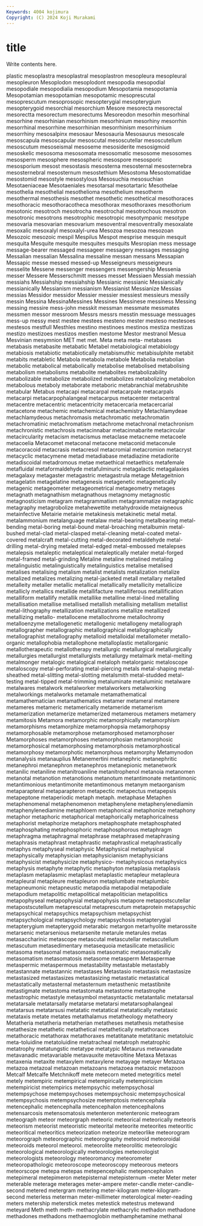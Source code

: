```yaml
---
Keywords: 4004 kojimura
Copyright: (C) 2024 Koji Murakami
---
```


# title

Write contents here.



plastic mesoplastra
mesoplastral mesoplastron mesopleura mesopleural mesopleuron Mesoplodon mesoplodont mesopodia mesopodial mesopodiale
mesopodialia mesopodium Mesopotamia mesopotamia Mesopotamian mesopotamian mesopotamic mesoprescutal mesoprescutum mesoprosopic
mesopterygial mesopterygium mesopterygoid mesorchial mesorchium Mesore mesorecta mesorectal mesorectta mesorectum
mesorectums Mesoreodon mesorhin mesorhinal mesorhine mesorhinian mesorhinism mesorhinium mesorhiny mesorrhin
mesorrhinal mesorrhine mesorrhinian mesorrhinism mesorrhinium mesorrhiny mesosalpinx mesosaur Mesosauria Mesosaurus
mesoscale mesoscapula mesoscapular mesoscutal mesoscutellar mesoscutellum mesoscutum mesoseismal mesoseme mesosiderite
mesosigmoid mesoskelic mesosoma mesosomata mesosomatic mesosome mesosomes mesosperm mesosphere mesospheric
mesospore mesosporic mesosporium mesost mesostasis mesosterna mesosternal mesosternebra mesosternebral mesosternum
mesostethium Mesostoma Mesostomatidae mesostomid mesostyle mesostylous Mesosuchia mesosuchian Mesotaeniaceae Mesotaeniales
mesotarsal mesotartaric Mesothelae mesothelia mesothelial mesothelioma mesothelium mesotherm mesothermal mesothesis
mesothet mesothetic mesothetical mesothoraces mesothoracic mesothoracotheca mesothorax mesothoraxes mesothorium mesotonic
mesotroch mesotrocha mesotrochal mesotrochous mesotron mesotronic mesotrons mesotrophic mesotropic mesotympanic
mesotype mesovaria mesovarian mesovarium mesoventral mesoventrally mesoxalate mesoxalic mesoxalyl mesoxalyl-urea
Mesozoa mesozoa mesozoan Mesozoic mesozoic mespil Mespilus Mespot mesprise mesquin
mesquit mesquita Mesquite mesquite mesquites mesquits Mesropian mess message message-bearer
messaged messageer messagery messages messaging Messalian messalian Messalina messaline messan
messans Messapian Messapic messe messed messed-up Messeigneurs messeigneurs messelite Messene
messenger messengers messengership Messenia messer Messere Messerschmitt messes messet Messiaen
Messiah messiah messiahs Messiahship messiahship Messianic messianic Messianically messianically Messianism
messianism Messianist Messianize Messias messias Messidor messidor Messier messier messiest
messieurs messily messin Messina MessinaMessines Messines Messinese messiness Messing messing
messire mess-john messkit messman messmate messmates messmen messor messroom Messrs
messrs messtin messuage messuages mess-up messy mest mestee mestees mesteno
mester mesteso mestesoes mestesos mestfull Mesthles mestino mestinoes mestinos mestiza
mestizas mestizo mestizoes mestizos mestlen mestome Mestor mestranol Mesua Mesvinian
mesymnion MET met met. Meta meta meta- metabases metabasis metabasite
metabatic Metabel metabiological metabiology metabiosis metabiotic metabiotically metabismuthic metabisulphite metabit
metabits metabletic Metabola metabola metabole Metabolia metabolian metabolic metabolical metabolically
metabolise metabolised metabolising metabolism metabolisms metabolite metabolites metabolizability metabolizable metabolize
metabolized metabolizes metabolizing metabolon metabolous metaboly metaborate metaboric metabranchial metabrushite
metabular Metabus metacapi metacarpal metacarpale metacarpals metacarpi metacarpophalangeal metacarpus metacenter
metacentral metacentre metacentric metacentricity metacercaria metacercarial metacetone metachemic metachemical metachemistry
Metachlamydeae metachlamydeous metachromasis metachromatic metachromatin metachromatinic metachromatism metachrome metachronal metachronism
metachronistic metachrosis metacinnabar metacinnabarite metacircular metacircularity metacism metacismus metaclase metacneme
metacoele metacoelia Metacomet metaconal metacone metaconid metaconule metacoracoid metacrasis metacresol
metacromial metacromion metacryst metacyclic metacymene metad metadiabase metadiazine metadiorite metadiscoidal
metadromous metae metaethical metaethics metafemale metafluidal metaformaldehyde metafulminuric metagalactic metagalaxies
metagalaxy metagaster metagastric metagastrula metage Metageitnion metagelatin metagelatine metagenesis metagenetic
metagenetically metagenic metageometer metageometrical metageometry metages metagnath metagnathism metagnathous metagnomy
metagnostic metagnosticism metagram metagrammatism metagrammatize metagraphic metagraphy metagrobolize metahewettite metahydroxide
metaigneous metainfective Metairie metairie metakinesis metakinetic metal metal. metalammonium metalanguage
metalaw metal-bearing metalbearing metal-bending metal-boring metal-bound metal-broaching metalbumin metal-bushed metal-clad
metal-clasped metal-cleaning metal-coated metal-covered metalcraft metal-cutting metal-decorated metaldehyde metal-drilling metal-drying
metaled metal-edged metal-embossed metalepses metalepsis metaleptic metaleptical metaleptically metaler metal-forged
metal-framed metal-grinding Metaline metaline metalined metaling metalinguistic metalinguistically metalinguistics metalise
metalised metalises metalising metalism metalist metalists metalization metalize metalized metalizes
metalizing metal-jacketed metall metallary metalled metalleity metaller metallic metallical metallically
metallicity metallicize metallicly metallics metallide metallifacture metalliferous metallification metalliform metallify
metallik metallike metalline metal-lined metalling metallisation metallise metallised metallish metallising
metallism metallist metal-lithography metallization metallizations metallize metallized metallizing metallo- metallocene
metallochrome metallochromy metalloenzyme metallogenetic metallogenic metallogeny metallograph metallographer metallographic metallographical
metallographically metallographist metallography metalloid metalloidal metallometer metallo-organic metallophobia metallophone metalloplastic
metallorganic metallotherapeutic metallotherapy metallurgic metallurgical metallurgically metallurgies metallurgist metallurgists metallurgy
metalmark metal-melting metalmonger metalogic metalogical metaloph metalorganic metaloscope metaloscopy metal-perforating
metal-piercing metals metal-shaping metal-sheathed metal-slitting metal-slotting metalsmith metal-studded metal-testing metal-tipped
metal-trimming metaluminate metaluminic metalware metalwares metalwork metalworker metalworkers metalworking metalworkings
metalworks metamale metamathematical metamathematician metamathematics metamer metameral metamere metameres metameric
metamerically metameride metamerism metamerization metamerize metamerized metamerous metamers metamery metamitosis
Metamora metamorphic metamorphically metamorphism metamorphisms metamorphize metamorphopsia metamorphopsy metamorphosable metamorphose
metamorphosed metamorphoser Metamorphoses metamorphoses metamorphosian metamorphosic metamorphosical metamorphosing metamorphosis metamorphostical
metamorphosy metamorphotic metamorphous metamorphy Metamynodon metanalysis metanauplius Metanemertini metanephric metanephritic
metanephroi metanephron metanephros metanepionic metanetwork metanilic metaniline metanitroaniline metanitrophenol metanoia
metanomen metanotal metanotion metanotions metanotum metantimonate metantimonic metantimonious metantimonite metantimonous
metanym metaorganism metaparapteral metaparapteron metapectic metapectus metapepsis metapeptone metaperiodic metaph
metaph. metaphase Metaphen metaphenomenal metaphenomenon metaphenylene metaphenylenediamin metaphenylenediamine metaphloem metaphonical
metaphonize metaphony metaphor metaphoric metaphorical metaphorically metaphoricalness metaphorist metaphorize metaphors
metaphosphate metaphosphated metaphosphating metaphosphoric metaphosphorous metaphragm metaphragma metaphragmal metaphrase metaphrased
metaphrasing metaphrasis metaphrast metaphrastic metaphrastical metaphrastically metaphys metaphyseal metaphysic Metaphysical
metaphysical metaphysically metaphysician metaphysicianism metaphysicians metaphysicist metaphysicize metaphysico- metaphysicous metaphysics
metaphysis metaphyte metaphytic metaphyton metaplasia metaplasis metaplasm metaplasmic metaplast metaplastic
metapleur metapleura metapleural metapleure metapleuron metaplumbate metaplumbic metapneumonic metapneustic metapodia
metapodial metapodiale metapodium metapolitic metapolitical metapolitician metapolitics metapophyseal metapophysial metapophysis
metapore metapostscutellar metapostscutellum metaprescutal metaprescutum metaprotein metapsychic metapsychical metapsychics metapsychism
metapsychist metapsychological metapsychology metapsychosis metapterygial metapterygium metapterygoid metarabic metargon metarhyolite
metarossite metarsenic metarsenious metarsenite metarule metarules metas metasaccharinic metascope metascutal
metascutellar metascutellum metascutum metasedimentary metasequoia metasilicate metasilicic metasoma metasomal metasomasis
metasomatic metasomatically metasomatism metasomatosis metasome metasperm Metaspermae metaspermic metaspermous metastability
metastable metastably metastannate metastannic metastases Metastasio metastasis metastasize metastasized metastasizes
metastasizing metastatic metastatical metastatically metasternal metasternum metasthenic metastibnite metastigmate metastoma
metastomata metastome metastrophe metastrophic metastyle metasymbol metasyntactic metatantalic metatarsal metatarsale
metatarsally metatarse metatarsi metatarsophalangeal metatarsus metatarsusi metatatic metatatical metatatically metataxic
metataxis metate metates metathalamus metatheology metatheory Metatheria metatheria metatherian metatheses
metathesis metathesise metathesize metathetic metathetical metathetically metathoraces metathoracic metathorax metathoraxes
metatitanate metatitanic metatoluic meta-toluidine metatoluidine metatracheal metatroph metatrophic metatrophy metatungstic
metatype metatypic Metaurus metavanadate metavanadic metavariable metavauxite metavoltine Metaxa Metaxas
metaxenia metaxite metaxylem metaxylene metayage metayer Metazoa metazoa metazoal metazoan
metazoans metazoea metazoic metazoon Metcalf Metcalfe Metchnikoff mete metecorn meted
metegritics metel metely metempiric metempirical metempirically metempiricism metempiricist metempirics metempsychic
metempsychosal metempsychose metempsychoses metempsychosic metempsychosical metempsychosis metempsychosize metemptosis metencephala metencephalic
metencephalla metencephalon metencephalons metensarcosis metensomatosis metenteron metenteronic meteogram meteograph meteor
meteorgraph meteoric meteorical meteorically meteoris meteorism meteorist meteoristic meteorital meteorite
meteorites meteoritic meteoritical meteoritics meteorization meteorize meteorlike meteorogram meteorograph meteorographic
meteorography meteoroid meteoroidal meteoroids meteorol meteorol. meteorolite meteorolitic meteorologic meteorological
meteorologically meteorologies meteorologist meteorologists meteorology meteoromancy meteorometer meteoropathologic meteoroscope meteoroscopy
meteorous meteors meteorscope metepa metepas metepencephalic metepencephalon metepimeral metepimeron metepisternal
metepisternum -meter Meter meter meterable meterage meterages meter-ampere meter-candle meter-candle-second
metered metergram metering meter-kilogram meter-kilogram-second meterless meterman meter-millimeter meterological meter-reading
meters metership meterstick metes metestick metestrus metewand meteyard Meth meth
meth- methacrylate methacrylic methadon methadone methadones methadons methaemoglobin methamphetamine methanal
